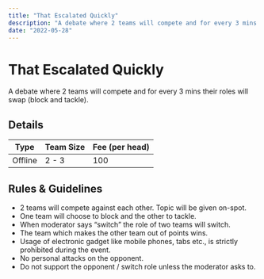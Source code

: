 ```yaml
---
title: "That Escalated Quickly"
description: "A debate where 2 teams will compete and for every 3 mins their roles will swap (block and tackle)."
date: "2022-05-28"
---
```


# That Escalated Quickly

A debate where 2 teams will compete and for every 3 mins their roles will swap (block and tackle).

## Details

| Type    | Team Size | Fee (per head) |
| ------- | --------- | -------------- |
| Offline | 2 - 3     | 100            |

## Rules & Guidelines

-   2 teams will compete against each other. Topic will be given on-spot.
-   One team will choose to block and the other to tackle.
-   When moderator says “switch” the role of two teams will switch.
-   The team which makes the other team out of points wins.
-   Usage of electronic gadget like mobile phones, tabs etc., is strictly prohibited during the event.
-   No personal attacks on the opponent.
-   Do not support the opponent / switch role unless the moderator asks to.
